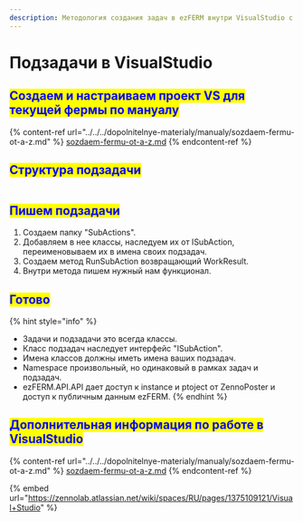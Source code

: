 ```yaml
---
description: Методология создания задач в ezFERM внутри VisualStudio c помощью C#.
---
```


# Подзадачи в VisualStudio

## <mark style="color:blue;">Создаем и настраиваем проект VS для текущей фермы по мануалу</mark>

{% content-ref url="../../../dopolnitelnye-materialy/manualy/sozdaem-fermu-ot-a-z.md" %}
[sozdaem-fermu-ot-a-z.md](../../../dopolnitelnye-materialy/manualy/sozdaem-fermu-ot-a-z.md)
{% endcontent-ref %}

## <mark style="color:blue;">Структура подзадачи</mark>

<figure><img src="../../../.gitbook/assets/Подзадача VS.png" alt=""><figcaption></figcaption></figure>

## <mark style="color:blue;">Пишем подзадачи</mark>

1. Создаем папку "SubActions".
2. Добавляем в нее классы, наследуем их от ISubAction, переименовываем их в имена своих подзадач.
3. Создаем метод RunSubAction возвращающий WorkResult.
4. Внутри метода пишем нужный нам функционал.

## <mark style="color:blue;">Готово</mark>

{% hint style="info" %}
* Задачи и подзадачи это всегда классы.&#x20;
* Класс подзадач наследует интерфейс "ISubAction".
* Имена классов должны иметь имена ваших подзадач.&#x20;
* Namespace произвольный, но одинаковый в рамках задач и подзадач.
* ezFERM.API.API дает доступ к instance и ptoject от ZennoPoster и доступ к публичным данным ezFERM.
{% endhint %}

## <mark style="color:blue;">Дополнительная информация по работе в VisualStudio</mark>

{% content-ref url="../../../dopolnitelnye-materialy/manualy/sozdaem-fermu-ot-a-z.md" %}
[sozdaem-fermu-ot-a-z.md](../../../dopolnitelnye-materialy/manualy/sozdaem-fermu-ot-a-z.md)
{% endcontent-ref %}

{% embed url="https://zennolab.atlassian.net/wiki/spaces/RU/pages/1375109121/Visual+Studio" %}
